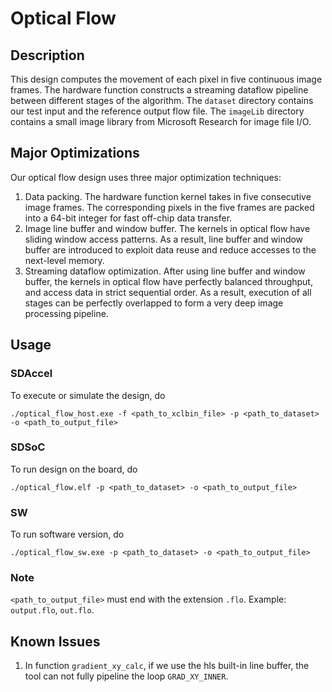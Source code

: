 # Optical Flow

## Description
This design computes the movement of each pixel in five continuous image frames. 
The hardware function constructs a streaming dataflow pipeline between different stages of the algorithm. 
The `dataset` directory contains our test input and the reference output flow file. 
The `imageLib` directory contains a small image library from Microsoft Research for image file I/O. 

## Major Optimizations
Our optical flow design uses three major optimization techniques:
1. Data packing. The hardware function kernel takes in five consecutive image frames. 
The corresponding pixels in the five frames are packed into a 64-bit integer for fast off-chip data transfer. 
2. Image line buffer and window buffer. The kernels in optical flow have sliding window access patterns. 
As a result, line buffer and window buffer are introduced to exploit data reuse and reduce accesses to the next-level memory. 
3. Streaming dataflow optimization. 
After using line buffer and window buffer, the kernels in optical flow have perfectly balanced throughput, and access data in strict sequential order. 
As a result, execution of all stages can be perfectly overlapped to form a very deep image processing pipeline. 

## Usage
### SDAccel
To execute or simulate the design, do

`./optical_flow_host.exe -f <path_to_xclbin_file> -p <path_to_dataset> -o <path_to_output_file>`

### SDSoC
To run design on the board, do

`./optical_flow.elf -p <path_to_dataset> -o <path_to_output_file>`

### SW
To run software version, do

`./optical_flow_sw.exe -p <path_to_dataset> -o <path_to_output_file>`

### Note
`<path_to_output_file>` must end with the extension `.flo`. Example: `output.flo`, `out.flo`. 

## Known Issues
1. In function `gradient_xy_calc`, if we use the hls built-in line buffer, the tool can not fully pipeline the loop `GRAD_XY_INNER`. 
